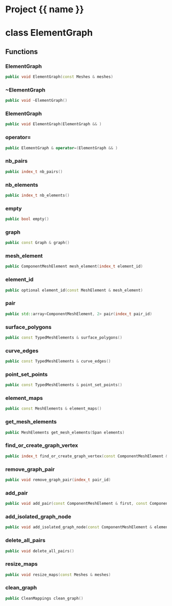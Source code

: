<script setup>
import {useRoute} from 'vitepress'
const {path} = useRoute()
const tokens = path.split('/')
const words = tokens[2].split('-');
for (let i = 0; i < words.length; i++) {
    words[i] = words[i].charAt(0).toUpperCase() + words[i].slice(1);
    words[i] = words[i].replace('geode', 'Geode')
}
const name = words.join('-');
</script>
# Project {{ name }}

# class ElementGraph


## Functions

### ElementGraph

```cpp
public void ElementGraph(const Meshes & meshes)
```


### ~ElementGraph

```cpp
public void ~ElementGraph()
```


### ElementGraph

```cpp
public void ElementGraph(ElementGraph && )
```


### operator=

```cpp
public ElementGraph & operator=(ElementGraph && )
```


### nb_pairs

```cpp
public index_t nb_pairs()
```


### nb_elements

```cpp
public index_t nb_elements()
```


### empty

```cpp
public bool empty()
```


### graph

```cpp
public const Graph & graph()
```


### mesh_element

```cpp
public ComponentMeshElement mesh_element(index_t element_id)
```


### element_id

```cpp
public optional element_id(const MeshElement & mesh_element)
```


### pair

```cpp
public std::array<ComponentMeshElement, 2> pair(index_t pair_id)
```


### surface_polygons

```cpp
public const TypedMeshElements & surface_polygons()
```


### curve_edges

```cpp
public const TypedMeshElements & curve_edges()
```


### point_set_points

```cpp
public const TypedMeshElements & point_set_points()
```


### element_maps

```cpp
public const MeshElements & element_maps()
```


### get_mesh_elements

```cpp
public MeshElements get_mesh_elements(Span elements)
```


### find_or_create_graph_vertex

```cpp
public index_t find_or_create_graph_vertex(const ComponentMeshElement & cme)
```


### remove_graph_pair

```cpp
public void remove_graph_pair(index_t pair_id)
```


### add_pair

```cpp
public void add_pair(const ComponentMeshElement & first, const ComponentMeshElement & second)
```


### add_isolated_graph_node

```cpp
public void add_isolated_graph_node(const ComponentMeshElement & element)
```


### delete_all_pairs

```cpp
public void delete_all_pairs()
```


### resize_maps

```cpp
public void resize_maps(const Meshes & meshes)
```


### clean_graph

```cpp
public CleanMappings clean_graph()
```




